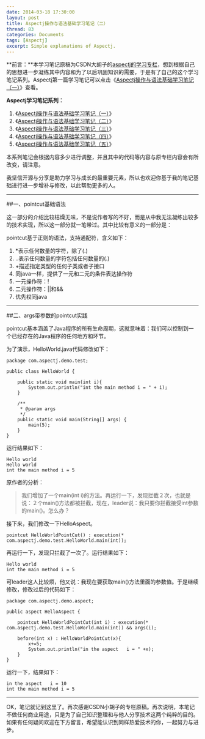 ```yaml
---
date: 2014-03-18 17:30:00
layout: post
title: Aspectj操作与语法基础学习笔记（二）
thread: 83
categories: Documents
tags: [Aspectj]
excerpt: Simple explanations of Aspectj.
---
```


**前言：**本学习笔记原稿为CSDN大胡子的[aspectj的学习专栏](http://my.csdn.net/zl3450341)，想到根据自己的思想进一步凝练其中内容和为了以后巩固知识的需要，于是有了自己的这个学习笔记系列。Aspectj第一篇学习笔记可以点击《[Aspectj操作与语法基础学习笔记（一）](http://hijiangtao.github.io/2014/03/18/AspectjStudyNode1/)》查看。

**Aspectj学习笔记系列：**

1. 《[Aspectj操作与语法基础学习笔记（一）](http://hijiangtao.github.io/2014/03/18/AspectjStudyNode1/)》
2. 《[Aspectj操作与语法基础学习笔记（二）](http://hijiangtao.github.io/2014/03/18/AspectjStudyNode2/)》
3. 《[Aspectj操作与语法基础学习笔记（三）](http://hijiangtao.github.io/2014/03/18/AspectjStudyNode3/)》 
4. 《[Aspectj操作与语法基础学习笔记（四）](http://hijiangtao.github.io/2014/03/18/AspectjStudyNode4/)》
5. 《[Aspectj操作与语法基础学习笔记（五）](http://hijiangtao.github.io/2014/03/18/AspectjStudyNode5/)》

本系列笔记会根据内容多少进行调整，并且其中的代码等内容与原专栏内容会有所改变，请注意。

我坚信开源与分享是助力学习与成长的最重要元素，所以也欢迎你基于我的笔记基础进行进一步增补与修改，以此帮助更多的人。

----

##一、pointcut基础语法

这一部分的介绍比较枯燥无味，不是说作者写的不好，而是从中我无法凝练出较多的技术实现，所以这一部分就一笔带过。其中比较有意义的一部分是：

pointcut基于正则的语法，支持通配符，含义如下：

1. *表示任何数量的字符，除了(.) 
2. ..表示任何数量的字符包括任何数量的(.) 
3. +描述指定类型的任何子类或者子接口
4. 同java一样，提供了一元和二元的条件表达操作符
5. 一元操作符：!
6. 二元操作符：||和&&
7. 优先权同java

----

##二、args带参数的pointcut实践

pointcut基本涵盖了Java程序的所有生命周期，这就意味着：我们可以控制到一个已经存在的Java程序的任何地方和环节。

为了演示，HelloWorld.java代码修改如下：

```
package com.aspectj.demo.test;  
  
public class HelloWorld {  
  
	public static void main(int i){
		System.out.println("int the main method i = " + i);
	}
	
    /** 
     * @param args 
     */  
    public static void main(String[] args) {  
    	main(5);
    }  
} 
```

运行结果如下：

```
Hello world
Hello world
int the main method i = 5
```

原作者的分析：

>我们增加了一个main(int i)的方法。再运行一下，发现拦截２次，也就是说：２个main()方法都被拦截，现在，leader说：我只要你拦截接受int参数的main()。怎么办？

接下来，我们修改一下HelloAspect。

```
pointcut HelloWorldPointCut() : execution(* com.aspectj.demo.test.HelloWorld.main(int)); 
```

再运行一下，发现只拦截了一次了。运行结果如下：

```
Hello world
int the main method i = 5
```

可leader这人比较烦，他又说：我现在要获取main()方法里面的参数值。于是继续修改，修改过后的代码如下：

```
package com.aspectj.demo.aspect;  
  
public aspect HelloAspect {  
  
	pointcut HelloWorldPointCut(int i) : execution(* com.aspectj.demo.test.HelloWorld.main(int)) && args(i);  
    
    before(int x) : HelloWorldPointCut(x){  
    	x+=5;  
        System.out.println("in the aspect   i = " +x);  
    }  
} 
```

运行一下，结果如下：

```
in the aspect   i = 10
int the main method i = 5
```

----

OK，笔记就记到这里了。再次感谢CSDN小胡子的专栏原稿。再次说明，本笔记不做任何商业用途，只是为了自己知识整理和与他人分享技术这两个纯粹的目的。如果有任何疑问欢迎在下方留言，希望能认识到同样热爱技术的你，一起努力与进步。